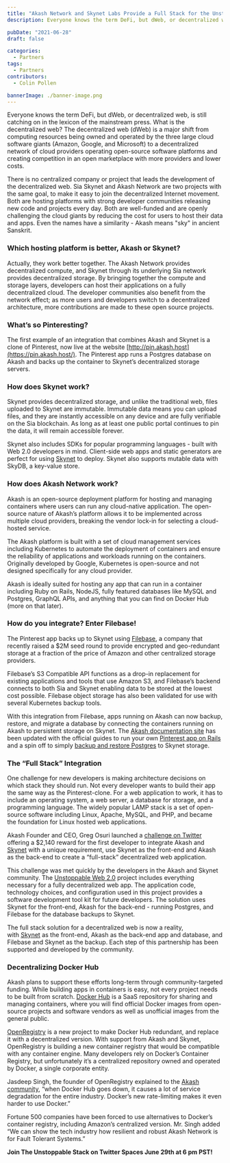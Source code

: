 ```yaml
---
title: "Akash Network and Skynet Labs Provide a Full Stack for the Unstoppable Web "
description: Everyone knows the term DeFi, but dWeb, or decentralized web, is still catching on in the lexicon of the mainstream press. What is the decentralized web?

pubDate: "2021-06-28"
draft: false

categories:
  - Partners
tags:
  - Partners
contributors:
  - Colin Pollen

bannerImage: ./banner-image.png
---
```

Everyone knows the term DeFi, but dWeb, or decentralized web, is still catching on in the lexicon of the mainstream press. What is the decentralized web? The decentralized web (dWeb) is a major shift from computing resources being owned and operated by the three large cloud software giants (Amazon, Google, and Microsoft) to a decentralized network of cloud providers operating open-source software platforms and creating competition in an open marketplace with more providers and lower costs.

There is no centralized company or project that leads the development of the decentralized web. Sia Skynet and Akash Network are two projects with the same goal, to make it easy to join the decentralized Internet movement. Both are hosting platforms with strong developer communities releasing new code and projects every day. Both are well-funded and are openly challenging the cloud giants by reducing the cost for users to host their data and apps. Even the names have a similarity - Akash means "sky" in ancient Sanskrit. 

### **Which hosting platform is better, Akash or Skynet?** 

Actually, they work better together. The Akash Network provides decentralized compute, and Skynet through its underlying Sia network provides decentralized storage. By bringing together the compute and storage layers, developers can host their applications on a fully decentralized cloud. The developer communities also benefit from the network effect; as more users and developers switch to a decentralized architecture, more contributions are made to these open source projects.

### **What’s so Pinteresting?**

The first example of an integration that combines Akash and Skynet is a clone of Pinterest, now live at the website [http://pin.akash.host](https://pin.akash.host/). The Pinterest app runs a Postgres database on Akash and backs up the container to Skynet’s decentralized storage servers. 

### **How does Skynet work?**

Skynet provides decentralized storage, and unlike the traditional web, files uploaded to Skynet are immutable. Immutable data means you can upload files, and they are instantly accessible on any device and are fully verifiable on the Sia blockchain. As long as at least one public portal continues to pin the data, it will remain accessible forever.

Skynet also includes SDKs for popular programming languages - built with Web 2.0 developers in mind. Client-side web apps and static generators are perfect for using [Skynet](http://siasky.net/) to deploy. Skynet also supports mutable data with SkyDB, a key-value store. 

### **How does Akash Network work?**

Akash is an open-source deployment platform for hosting and managing containers where users can run any cloud-native application. The open-source nature of Akash’s platform allows it to be implemented across multiple cloud providers, breaking the vendor lock-in for selecting a cloud-hosted service.

The Akash platform is built with a set of cloud management services including Kubernetes to automate the deployment of containers and ensure the reliability of applications and workloads running on the containers. Originally developed by Google, Kubernetes is open-source and not designed specifically for any cloud provider. 

Akash is ideally suited for hosting any app that can run in a container including Ruby on Rails, NodeJS, fully featured databases like MySQL and Postgres, GraphQL APIs, and anything that you can find on Docker Hub (more on that later).

### **How do you integrate? Enter Filebase!**

The Pinterest app backs up to Skynet using [Filebase](https://filebase.com/), a company that recently raised a $2M seed round to provide encrypted and geo-redundant storage at a fraction of the price of Amazon and other centralized storage providers. 

Filebase’s S3 Compatible API functions as a drop-in replacement for existing applications and tools that use Amazon S3, and Filebase’s backend connects to both Sia and Skynet enabling data to be stored at the lowest cost possible. Filebase object storage has also been validated for use with several Kubernetes backup tools. 

With this integration from Filebase, apps running on Akash can now backup, restore, and migrate a database by connecting the containers running on Akash to persistent storage on Skynet. The [Akash documentation site](http://docs.akash.network/) has been updated with the official guides to run your own [Pinterest app on Rails](https://github.com/ovrclk/akash-on-rails) and a spin off to simply [backup and restore Postgres](https://docs.akash.network/deploy/postgresql-restore-backup) to Skynet storage. 

### **The “Full Stack” Integration**

One challenge for new developers is making architecture decisions on which stack they should run. Not every developer wants to build their app the same way as the Pinterest-clone. For a web application to work, it has to include an operating system, a web server, a database for storage, and a programming language. The widely popular LAMP stack is a set of open-source software including Linux, Apache, MySQL, and PHP, and became the foundation for Linux hosted web applications. 

Akash Founder and CEO, Greg Osuri launched a [challenge on Twitter](https://twitter.com/gregosuri/status/1390090199728676864) offering a $2,140 reward for the first developer to integrate Akash and [Skynet](http://siasky.net/) with a unique requirement, use Skynet as the front-end and Akash as the back-end to create a “full-stack” decentralized web application. 

This challenge was met quickly by the developers in the Akash and Skynet community. The [Unstoppable Web 2.0](https://docs.akash.network/deploy/unstoppable-web-2.0) project includes everything necessary for a fully decentralized web app. The application code, technology choices, and configuration used in this project provides a software development tool kit for future developers. The solution uses Skynet for the front-end, Akash for the back-end - running Postgres, and Filebase for the database backups to Skynet.

The full stack solution for a decentralized web is now a reality, with [Skynet](http://siasky.net/) as the front-end, Akash as the back-end app and database, and Filebase and Skynet as the backup. Each step of this partnership has been supported and developed by the community.

### **Decentralizing Docker Hub**

Akash plans to support these efforts long-term through community-targeted funding. While building apps in containers is easy, not every project needs to be built from scratch. [Docker Hub](https://hub.docker.com/) is a SaaS repository for sharing and managing containers, where you will find official Docker images from open-source projects and software vendors as well as unofficial images from the general public.

[OpenRegistry](https://forum.akash.network/t/openregistry-an-open-container-registry/76/10) is a new project to make Docker Hub redundant, and replace it with a decentralized version. With support from Akash and Skynet, OpenRegistry is building a new container registry that would be compatible with any container engine. Many developers rely on Docker’s Container Registry, but unfortunately it’s a centralized repository owned and operated by Docker, a single corporate entity.

Jasdeep Singh, the founder of OpenRegistry explained to the [Akash community](https://forum.akash.network/t/openregistry-an-open-container-registry/76), “when Docker Hub goes down, it causes a lot of service degradation for the entire industry. Docker’s new rate-limiting makes it even harder to use Docker.” 

Fortune 500 companies have been forced to use alternatives to Docker’s container registry, including Amazon’s centralized version. Mr. Singh added “We can show the tech industry how resilient and robust Akash Network is for Fault Tolerant Systems.”

**Join The Unstoppable Stack on Twitter Spaces June 29th at 6 pm PST!**